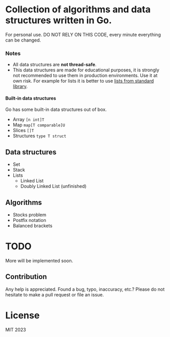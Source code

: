 # Collection of algorithms and data structures written in Go.

For personal use. DO NOT RELY ON THIS CODE, every minute everything can be
changed.

### Notes

* All data structures are **not thread-safe**.
* This data structures are made for educational purposes, it is strongly not
  recommended to use them in production environments. Use it at own risk. For
  example for lists it is better to use [lists from standard
  library](https://pkg.go.dev/container/list).

#### Built-in data structures

Go has some built-in data structures out of box.

* Array `[n int]T`
* Map `map[T comparable]U`
* Slices `[]T`
* Structures `type T struct`

## Data structures

* Set
* Stack
* Lists
    - Linked List
    - Doubly Linked List (unfinished)

## Algorithms

* Stocks problem
* Postfix notation
* Balanced brackets

# TODO

More will be implemented soon.

## Contribution

Any help is appreciated. Found a bug, typo, inaccuracy, etc.? Please do not
hesitate to make a pull request or file an issue.

# License

MIT 2023
